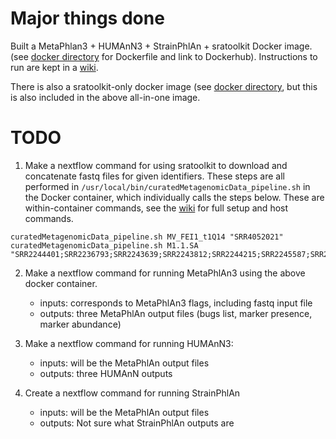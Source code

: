 
# Major things done

Built a MetaPhlan3 + HUMAnN3 + StrainPhlAn + sratoolkit Docker image.  (see [docker directory](https://github.com/waldronlab/curatedMetagenomicDataHighLoad/tree/master/docker/curatedMetagenomics) for Dockerfile and link to Dockerhub). Instructions to run are kept in a [wiki](https://github.com/waldronlab/curatedMetagenomicDataHighLoad/wiki/Environment-variables-and-invocation). 

There is also a sratoolkit-only docker image (see [docker directory](https://github.com/waldronlab/curatedMetagenomicDataHighLoad/tree/master/docker/sratoolkit), but this is also included in the above all-in-one image. 

# TODO

1. Make a nextflow command for using sratoolkit to download and concatenate fastq
files for given identifiers.  These steps are all performed in `/usr/local/bin/curatedMetagenomicData_pipeline.sh` in the Docker container, which individually calls the steps below. These are within-container commands, see the [wiki](https://github.com/waldronlab/curatedMetagenomicDataHighLoad/wiki/Environment-variables-and-invocation) for full setup and host commands.

```
curatedMetagenomicData_pipeline.sh MV_FEI1_t1Q14 "SRR4052021"
curatedMetagenomicData_pipeline.sh M1.1.SA "SRR2244401;SRR2236793;SRR2243639;SRR2243812;SRR2244215;SRR2245587;SRR2228273;SRR2228283;SRR2228304;SRR2228308;SRR2228313;SRR2228320;SRR2228347;SRR2228399;SRR2226903;SRR2226948;SRR2227815;SRR2228028;SRR2228363;SRR2228450;SRR2228455;SRR2228709"
```

2. Make a nextflow command for running MetaPhlAn3 using the above docker container. 
    - inputs: corresponds to MetaPhlAn3 flags, including fastq input file
    - outputs: three MetaPhlAn output files (bugs list, marker presence, marker abundance)

3. Make a nextflow command for running HUMAnN3:
    - inputs: will be the MetaPhlAn output files
    - outputs: three HUMAnN outputs

4. Create a nextflow command for running StrainPhlAn
    - inputs: will be the MetaPhlAn output files
    - outputs: Not sure what StrainPhlAn outputs are
